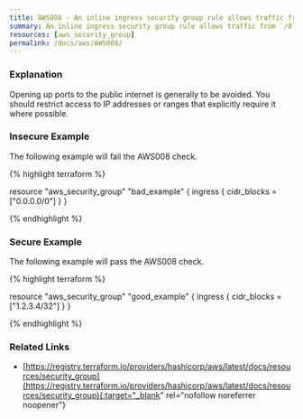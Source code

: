 ```yaml
---
title: AWS008 - An inline ingress security group rule allows traffic from `/0`.
summary: An inline ingress security group rule allows traffic from `/0`. 
resources: [aws_security_group] 
permalink: /docs/aws/AWS008/
---
```

### Explanation


Opening up ports to the public internet is generally to be avoided. You should restrict access to IP addresses or ranges that explicitly require it where possible.



### Insecure Example

The following example will fail the AWS008 check.

{% highlight terraform %}

resource "aws_security_group" "bad_example" {
	ingress {
		cidr_blocks = ["0.0.0.0/0"]
	}
}

{% endhighlight %}



### Secure Example

The following example will pass the AWS008 check.

{% highlight terraform %}

resource "aws_security_group" "good_example" {
	ingress {
		cidr_blocks = ["1.2.3.4/32"]
	}
}

{% endhighlight %}



### Related Links


- [https://registry.terraform.io/providers/hashicorp/aws/latest/docs/resources/security_group](https://registry.terraform.io/providers/hashicorp/aws/latest/docs/resources/security_group){:target="_blank" rel="nofollow noreferrer noopener"}


